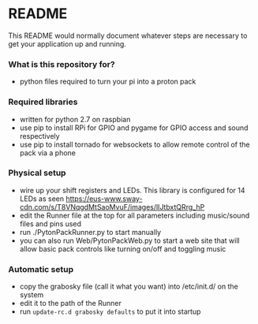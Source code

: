 # README #

This README would normally document whatever steps are necessary to get your application up and running.

### What is this repository for? ###

* python files required to turn your pi into a proton pack

### Required libraries ###
* written for python 2.7 on raspbian
* use pip to install RPi for GPIO and pygame for GPIO access and sound respectively
* use pip to install tornado for websockets to allow remote control of the pack via a phone

### Physical setup ###
* wire up your shift registers and LEDs. This library is configured for 14 LEDs as seen https://eus-www.sway-cdn.com/s/T8VNqgdMtSaoMvuF/images/lIJtbxtQRrg_hP
* edit the Runner file at the top for all parameters including music/sound files and pins used
* run ./PytonPackRunner.py to start manually
* you can also run Web/PytonPackWeb.py to start a web site that will allow basic pack controls like turning on/off and toggling music

### Automatic setup ###
* copy the grabosky file (call it what you want) into /etc/init.d/ on the system
* edit it to the path of the Runner
* run `update-rc.d grabosky defaults` to put it into startup